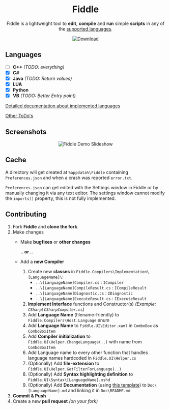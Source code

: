 <p align="center">
	<h1 align="center">
		Fiddle
	</h1>
	<p align="center">
		Fiddle is a lightweight tool to <strong>edit</strong>, <strong>compile</strong> and <strong>run</strong> simple <strong>scripts</strong> in any of the <a href="#languages">supported languages</a>.
	</p>
	<p align="center">
		<a href="https://github.com/mrousavy/Fiddle/releases/latest"><img src="https://img.shields.io/badge/download-fiddle-green.svg" alt="Download"/></a>
	</p>
</p>

## Languages
- [ ] **C++** 	_(TODO: everything)_
- [x] **C#**
- [x] **Java** 	_(TODO: Return values)_
- [x] **LUA**
- [x] **Python**
- [x] **VB** 	_(TODO: Better Entry point)_

[Detailed documentation about implemented languages](https://github.com/mrousavy/Fiddle/tree/master/Doc)

[Other ToDo's](https://github.com/mrousavy/Fiddle/projects)

## Screenshots
<p align="center">
	<img src="https://github.com/mrousavy/Fiddle/raw/master/Images/Fiddle_slideshow.gif" alt="Fiddle Demo Slideshow"/>
</p>

## Cache
A directory will get created at `%appdata%\Fiddle` containing `Preferences.json` and when a crash was reported `error.txt`.

`Preferences.json` can get edited with the Settings window in Fiddle or by manually changing it via any text editor. The settings window cannot modify the `imports[]` property, this is not fully implemented.

## Contributing
1. Fork **Fiddle** and **clone the fork**.
2. Make changes
	* Make **bugfixes** or **other changes**
	
	   **.. or ..**
	* Add a **new Compiler**
		1. Create new **classes** in `Fiddle.Compilers\Implementation\[LanguageName]\`:
			* `..\[LanguageName]Compiler.cs` : `ICompiler`
			* `..\[LanguageName]CompileResult.cs` : `ICompileResult`
			* `..\[LanguageName]Diagnostic.cs` : `IDiagnostic`
			* `..\[LanguageName]ExecuteResult.cs` : `IExecuteResult`
		2. **Implement Interface** functions and Constructor(s) _(Example: `CSharp\CSharpCompiler.cs`)_
		3. Add **Language Name** (filename-friendly) to `Fiddle.Compilers\Host.Language` enum
		4. Add **Language Name** to `Fiddle.UI\Editor.xaml` in `ComboBox` as `ComboBoxItem`
		5. Add **Compiler initialization** to `Fiddle.UI\Helper.ChangeLanguage(..)` with name from `ComboBoxItem`
		6. Add Language name to every other function that handles language names hardcoded in `Fiddle.UI\Helper.cs`
		7. (Optionally) Add **file-extension** to `Fiddle.UI\Helper.GetFilterForLanguage(..)`
		8. (Optionally) Add **Syntax highlighting definition** to `Fiddle.UI\Syntax\[LanguageName].xshd`
		9. (Optionally) Add **Documentation** (using [this template](https://github.com/mrousavy/Fiddle/blob/master/Doc/CSharp.md)) to `Doc\[LanguageName].md` and linking it in `Doc\README.md`		
3. **Commit & Push**
4. Create a new **pull request** _(on your fork)_
